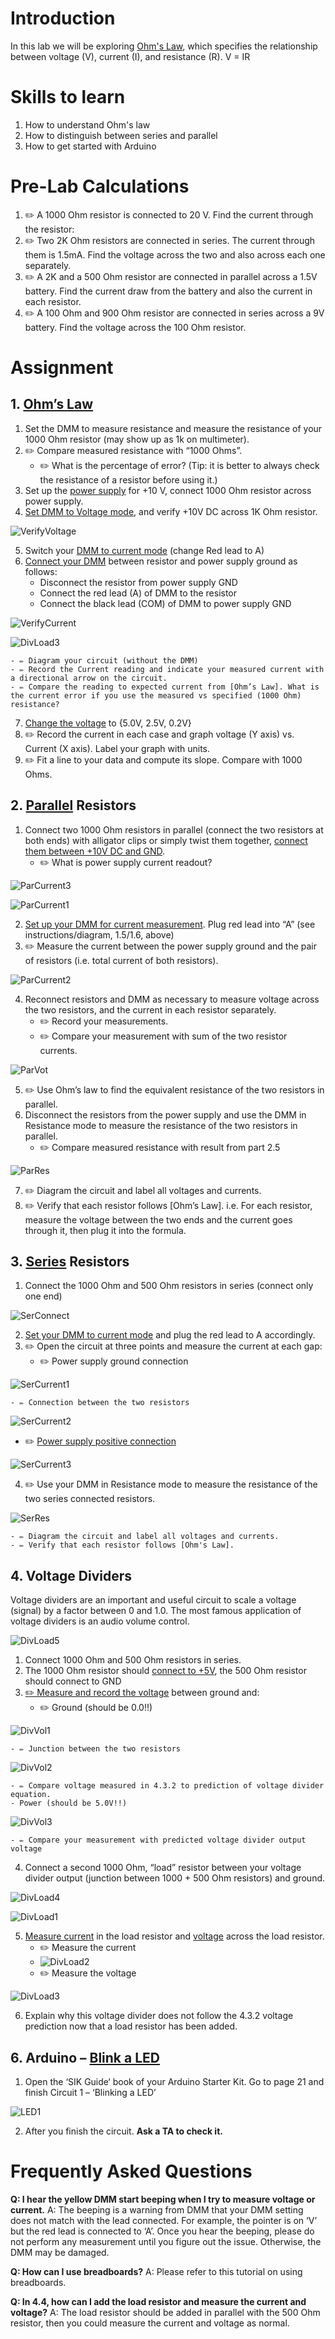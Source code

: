 # Introduction
In this lab we will be exploring [Ohm's Law](information/ohms_law.md), which specifies the relationship between voltage (V), current (I), and resistance (R).
V = IR

# Skills to learn
1. How to understand Ohm's law
2. How to distinguish between series and parallel
3. How to get started with Arduino

# Pre-Lab Calculations
1. ✏️ A 1000 Ohm resistor is connected to 20 V. Find the current through the resistor:
2. ✏️ Two 2K Ohm resistors are connected in series. The current through them is 1.5mA. Find the voltage across the two and also across each one separately. 
3. ✏️ A 2K and a 500 Ohm resistor are connected in parallel across a 1.5V battery. Find the current draw from the battery and also the current in each resistor. 
4. ✏️ A 100 Ohm and 900 Ohm resistor are connected in series across a 9V battery. Find the voltage across the 100 Ohm resistor. 


# Assignment
## 1. [Ohm’s Law](information/ohms_law.md)
1. Set the DMM to measure resistance and measure the resistance of your 1000 Ohm resistor (may show up as 1k on multimeter).
2. ✏️ Compare measured resistance with “1000 Ohms”.    
    - ✏️ What is the percentage of error? (Tip: it is better to always check the resistance of a resistor before using it.)
3. Set up the [power supply](/Lab1/power_supply.md) for +10 V, connect 1000 Ohm resistor across power supply.
4. [Set DMM to Voltage mode](/Lab1/dmm.md#measuring-voltage), and verify +10V DC across 1K Ohm resistor.

![VerifyVoltage](/assets/Lab2-16.jpg)

5. Switch your [DMM to current mode](/Lab1/dmm.md#measuring-current) (change Red lead to  A)
6. [Connect your DMM](/Lab1/dmm.md#measuring-current) between resistor and power supply ground as follows:
    - Disconnect the resistor from power supply GND
    - Connect the red lead (A) of DMM to the resistor
    - Connect the black lead (COM) of DMM to power supply GND

![VerifyCurrent](/assets/Lab2-15.jpg)

![DivLoad3](/assets/Lab2-24.png)

    - ✏️ Diagram your circuit (without the DMM)
    - ✏️ Record the Current reading and indicate your measured current with a directional arrow on the circuit.
    - ✏️ Compare the reading to expected current from [Ohm’s Law]. What is the current error if you use the measured vs specified (1000 Ohm) resistance?
7. [Change the voltage](/Lab1/power_supply.md#voltage) to {5.0V, 2.5V, 0.2V}
8. ✏️ Record the current in each case and graph voltage (Y axis) vs. Current (X axis). Label your graph with units.
9. ✏️ Fit a line to your data and compute its slope. Compare with 1000 Ohms.

## 2. [Parallel](/Lab1/dmm.md#series_vs_parallel) Resistors
1. Connect two 1000 Ohm resistors in parallel (connect the two resistors at both ends) with alligator clips or simply twist them together, [connect them between +10V DC and GND](/Lab1/dmm.md#power_supply).
    - ✏️ What is power supply current readout?

![ParCurrent3](/assets/Lab2-23.png)

![ParCurrent1](/assets/Lab2-14.jpg)

2. [Set up your DMM for current measurement](/Lab1/dmm.md#measuring-current). Plug red lead into “A” (see instructions/diagram, 1.5/1.6, above)
3. ✏️ Measure the current between the power supply ground and the pair of resistors (i.e. total current of both resistors).  

![ParCurrent2](/assets/Lab2-13.jpg)

4. Reconnect resistors and DMM as necessary to measure voltage across the two resistors, and the current in each resistor separately.  
    - ✏️ Record your measurements.
    - ✏️ Compare your measurement with sum of the two resistor currents.

![ParVot](/assets/Lab2-12.jpg)

5. ✏️ Use Ohm’s law to find the equivalent resistance of the two resistors in parallel.
6. Disconnect the resistors from the power supply and use the DMM in Resistance mode to measure the resistance of the two resistors in parallel.
    - ✏️ Compare measured resistance with result from part 2.5

![ParRes](/assets/Lab2-11.jpg)

7. ✏️ Diagram the circuit and label all voltages and currents.
8. ✏️ Verify that each resistor follows [Ohm’s Law]. i.e. For each resistor, measure the voltage between the two ends and the current goes through it, then plug it into the formula.

## 3. [Series](/Lab1/dmm.md#series_vs_parallel) Resistors
1. Connect the 1000 Ohm and 500 Ohm resistors in series (connect only one end)

![SerConnect](/assets/Lab2-19.png)

2. [Set your DMM to current mode](/Lab1/dmm.md#measuring-current) and plug the red lead to A accordingly.
3. ✏️ Open the circuit at three points and measure the current at each gap:
    - ✏️ Power supply ground connection

![SerCurrent1](/assets/Lab2-9.jpg)

    - ✏️ Connection between the two resistors

![SerCurrent2](/assets/Lab2-8.jpg)

- ✏️ [Power supply positive connection](/Lab1/dmm.md#power_supply)

![SerCurrent3](/assets/Lab2-7.jpg)

4. ✏️ Use your DMM in Resistance mode to measure the resistance of the two series connected resistors.

![SerRes](/assets/Lab2-6.jpg)

    - ✏️ Diagram the circuit and label all voltages and currents.
    - ✏️ Verify that each resistor follows [Ohm's Law].

## 4. Voltage Dividers
Voltage dividers are an important and useful circuit to scale a voltage (signal) by a factor between 0 and 1.0. The most famous application of voltage dividers is an audio volume control.

![DivLoad5](/assets/Lab2-22.png)

1. Connect  1000 Ohm  and 500 Ohm resistors in series.
2. The 1000 Ohm resistor should [connect to +5V](/Lab1/dmm.md#power_supply), the 500 Ohm resistor should connect to GND
3. [✏️ Measure and record the voltage](/Lab1/dmm.md#measuring-voltage) between ground and:
    - ✏️ Ground (should be 0.0!!)

![DivVol1](/assets/Lab2-5.jpg)

    - ✏️ Junction between the two resistors

![DivVol2](/assets/Lab2-4.jpg)

    - ✏️ Compare voltage measured in 4.3.2 to prediction of voltage divider equation.
    - Power (should be 5.0V!!)

![DivVol3](/assets/Lab2-3.jpg)

    - ✏️ Compare your measurement with predicted voltage divider output voltage
4. Connect a second 1000 Ohm, “load” resistor between your voltage divider output (junction between 1000 + 500 Ohm resistors) and ground.

![DivLoad4](/assets/Lab2-21.png)

![DivLoad1](/assets/Lab2-1.jpg)

5. [Measure current](/Lab1/dmm.md#measuring-current) in the load resistor and [voltage](/Lab1/dmm.md#measuring-voltage) across the load resistor.
    - ✏️ Measure the current
    - ![DivLoad2](/assets/Lab2-2.jpg)
    - ✏️ Measure the voltage

![DivLoad3](/assets/Lab2-18.jpg)

6. Explain why this voltage divider does not follow the 4.3.2 voltage prediction now that a load resistor has been added.

## 6. Arduino – [Blink a LED](/Lab2/flashing_code.md)
1. Open the ‘SIK Guide‘ book of your Arduino Starter Kit. Go to page 21 and finish Circuit 1 – ‘Blinking a LED’

![LED1](/assets/Lab2-20.png)

2. After you finish the circuit. **Ask a TA to check it.**


# Frequently Asked Questions
**Q: I hear the yellow DMM start beeping when I try to measure voltage or current.**
A: The beeping is a warning from DMM that your DMM setting does not match with the lead connected. For example, the pointer is on ‘V’ but the red lead is connected to ‘A’. Once you hear the beeping, please do not perform any measurement until you figure out the issue. Otherwise, the DMM may be damaged.

**Q: How can I use breadboards?**
A: Please refer to this tutorial on using breadboards.

**Q: In 4.4, how can I add the load resistor and measure the current and voltage?**
A: The load resistor should be added in parallel with the 500 Ohm resistor, then you could measure the current and voltage as normal.

